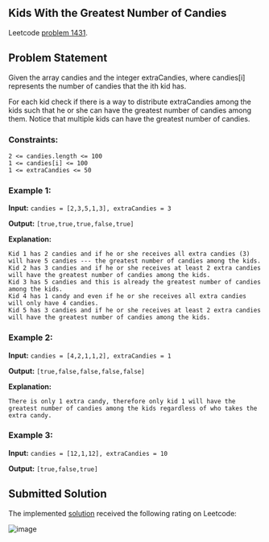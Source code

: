 ## Kids With the Greatest Number of Candies

Leetcode [problem 1431](https://leetcode.com/problems/kids-with-the-greatest-number-of-candies/).


## Problem Statement

Given the array candies and the integer extraCandies, where candies[i] represents the number of candies that the ith kid has.

For each kid check if there is a way to distribute extraCandies among the kids such that he or she can have the greatest number of candies among them. Notice that multiple kids can have the greatest number of candies.

 
 
### Constraints:

```
2 <= candies.length <= 100
1 <= candies[i] <= 100
1 <= extraCandies <= 50
```

### Example 1:

**Input:** `candies = [2,3,5,1,3], extraCandies = 3`

**Output:** `[true,true,true,false,true]` 

**Explanation:** 
```
Kid 1 has 2 candies and if he or she receives all extra candies (3) will have 5 candies --- the greatest number of candies among the kids. 
Kid 2 has 3 candies and if he or she receives at least 2 extra candies will have the greatest number of candies among the kids. 
Kid 3 has 5 candies and this is already the greatest number of candies among the kids. 
Kid 4 has 1 candy and even if he or she receives all extra candies will only have 4 candies. 
Kid 5 has 3 candies and if he or she receives at least 2 extra candies will have the greatest number of candies among the kids.
```

### Example 2:

**Input:** `candies = [4,2,1,1,2], extraCandies = 1`

**Output:** `[true,false,false,false,false]` 

**Explanation:** 

```There is only 1 extra candy, therefore only kid 1 will have the greatest number of candies among the kids regardless of who takes the extra candy.```

### Example 3:

**Input:** `candies = [12,1,12], extraCandies = 10`

**Output:** `[true,false,true]`


## Submitted Solution

The implemented [solution](solution.cpp) received the following rating on Leetcode:

![image](https://user-images.githubusercontent.com/33619581/120087370-8d90fd80-c0e7-11eb-8645-849e6a34c11d.png)


